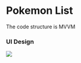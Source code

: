 # Pokemon List

The code structure is MVVM


### UI Design
![](http://github.com/sonmbol/PokemonList/BeFunky-collage)  


